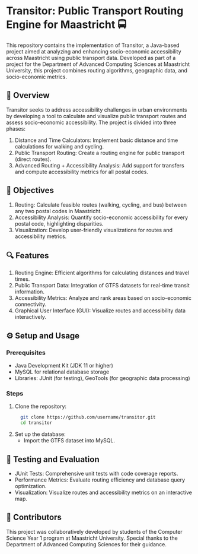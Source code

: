 # Transitor: Public Transport Routing Engine for Maastricht 🚍
This repository contains the implementation of Transitor, a Java-based project aimed at analyzing and enhancing socio-economic accessibility across Maastricht using public transport data. Developed as part of a project for the Department of Advanced Computing Sciences at Maastricht University, this project combines routing algorithms, geographic data, and socio-economic metrics.

## 📖 Overview
Transitor seeks to address accessibility challenges in urban environments by developing a tool to calculate and visualize public transport routes and assess socio-economic accessibility. The project is divided into three phases:

1. Distance and Time Calculators: Implement basic distance and time calculations for walking and cycling.
2. Public Transport Routing: Create a routing engine for public transport (direct routes).
3. Advanced Routing + Accessibility Analysis: Add support for transfers and compute accessibility metrics for all postal codes.

## 🎯 Objectives
1. Routing: Calculate feasible routes (walking, cycling, and bus) between any two postal codes in Maastricht.
2. Accessibility Analysis: Quantify socio-economic accessibility for every postal code, highlighting disparities.
3. Visualization: Develop user-friendly visualizations for routes and accessibility metrics.

## 🔍 Features
1. Routing Engine: Efficient algorithms for calculating distances and travel times.
2. Public Transport Data: Integration of GTFS datasets for real-time transit information.
3. Accessibility Metrics: Analyze and rank areas based on socio-economic connectivity.
4. Graphical User Interface (GUI): Visualize routes and accessibility data interactively.

## ⚙️ Setup and Usage
### Prerequisites
- Java Development Kit (JDK 11 or higher)
- MySQL for relational database storage
- Libraries: JUnit (for testing), GeoTools (for geographic data processing)
### Steps
1. Clone the repository:
   ```bash
     git clone https://github.com/username/transitor.git
     cd transitor
   ```
2. Set up the database:
   - Import the GTFS dataset into MySQL.

## 🧪 Testing and Evaluation
- JUnit Tests: Comprehensive unit tests with code coverage reports.
- Performance Metrics: Evaluate routing efficiency and database query optimization.
- Visualization: Visualize routes and accessibility metrics on an interactive map.

## 🤝 Contributors
This project was collaboratively developed by students of the Computer Science Year 1 program at Maastricht University. Special thanks to the Department of Advanced Computing Sciences for their guidance.
